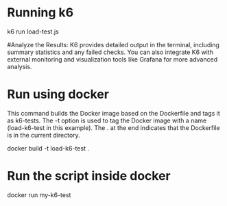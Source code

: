 # Running k6

k6 run load-test.js

#Analyze the Results:
K6 provides detailed output in the terminal, including summary statistics and any failed checks. You can also integrate K6 with external monitoring and visualization tools like Grafana for more advanced analysis.

# Run using docker
This command builds the Docker image based on the Dockerfile and tags it as k6-tests. The -t option is used to tag the Docker image with a name (load-k6-test in this example). The . at the end indicates that the Dockerfile is in the current directory.

docker build -t load-k6-test .

# Run the script inside docker

docker run my-k6-test
